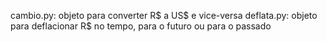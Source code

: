 cambio.py: objeto para converter R$ a US$ e vice-versa
deflata.py: objeto para deflacionar R$ no tempo, para o futuro ou para o passado

